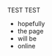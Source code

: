 <p>TEST TEST</p>
 <ul>
    <li>hopefully</li>
    <li>the page</li>
    <li>will be </li>
    <li>online </li>
 <ul>
